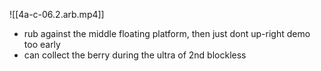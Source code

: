 

![[4a-c-06.2.arb.mp4]]

* rub against the middle floating platform, then just dont up-right demo too early
* can collect the berry during the ultra of 2nd blockless

